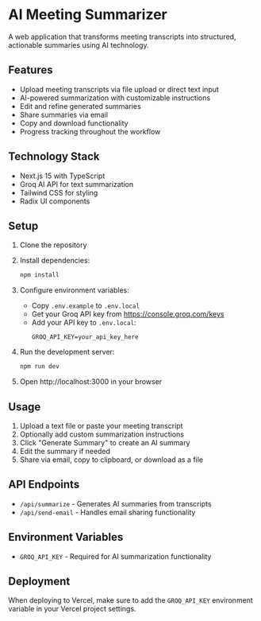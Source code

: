 # AI Meeting Summarizer

A web application that transforms meeting transcripts into structured, actionable summaries using AI technology.

## Features

- Upload meeting transcripts via file upload or direct text input
- AI-powered summarization with customizable instructions
- Edit and refine generated summaries
- Share summaries via email
- Copy and download functionality
- Progress tracking throughout the workflow

## Technology Stack

- Next.js 15 with TypeScript
- Groq AI API for text summarization
- Tailwind CSS for styling
- Radix UI components

## Setup

1. Clone the repository
2. Install dependencies:
   ```bash
   npm install
   ```

3. Configure environment variables:
   - Copy `.env.example` to `.env.local`
   - Get your Groq API key from https://console.groq.com/keys
   - Add your API key to `.env.local`:
     ```
     GROQ_API_KEY=your_api_key_here
     ```

4. Run the development server:
   ```bash
   npm run dev
   ```

5. Open http://localhost:3000 in your browser

## Usage

1. Upload a text file or paste your meeting transcript
2. Optionally add custom summarization instructions
3. Click "Generate Summary" to create an AI summary
4. Edit the summary if needed
5. Share via email, copy to clipboard, or download as a file

## API Endpoints

- `/api/summarize` - Generates AI summaries from transcripts
- `/api/send-email` - Handles email sharing functionality

## Environment Variables

- `GROQ_API_KEY` - Required for AI summarization functionality

## Deployment

When deploying to Vercel, make sure to add the `GROQ_API_KEY` environment variable in your Vercel project settings.